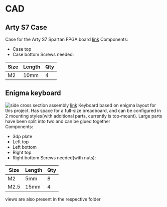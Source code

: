 # CAD
## Arty S7 Case  
Case for the Arty S7 Spartan FPGA board
[link](https://cad.onshape.com/documents/9edc83e212fe6055c19b0e6f/v/f7f69ae74b499a4b4b45839b/e/570bb53666f2b7a60168de72?renderMode=0&uiState=6728efd880a4715c97a79fe2) 
Components:
- Case top
- Case bottom
Screws needed:  

|Size|Length|Qty|
|----|------|---|
|M2|10mm|4|

## Enigma keyboard
![side cross section assembly](https://github.com/user-attachments/assets/7731c1fa-9397-4fe9-aac2-12014be92c3d)
[link](https://cad.onshape.com/documents/61e4573137cff3cd69e74c09/v/754eaec4891ee67ad769792b/e/6e0d1207b123d6a84890a30c?renderMode=0&uiState=6728f3efcf02b05b8225c897) 
Keyboard based on enigma layout for this project. Has space for a full-size breadboard, and can be configured in 2 mounting styles(with additional parts, currently is top-mount). Large parts have been split into two and can be glued together  
Components:
- 3dp plate
- Left top
- Left bottom
- Right top
- Right bottom
Screws needed(with nuts):  

|Size|Length|Qty|
|----|------|---|
|M2|5mm|8|
|M2.5|15mm|4|

views are also present in the respective folder
